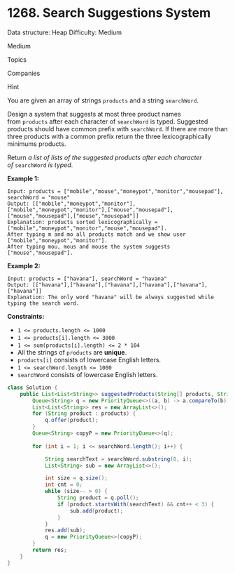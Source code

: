 # 1268. Search Suggestions System

Data structure: Heap
Difficulty: Medium

Medium

Topics

Companies

Hint

You are given an array of strings `products` and a string `searchWord`.

Design a system that suggests at most three product names from `products` after each character of `searchWord` is typed. Suggested products should have common prefix with `searchWord`. If there are more than three products with a common prefix return the three lexicographically minimums products.

Return *a list of lists of the suggested products after each character of* `searchWord` *is typed*.

**Example 1:**

```
Input: products = ["mobile","mouse","moneypot","monitor","mousepad"], searchWord = "mouse"
Output: [["mobile","moneypot","monitor"],["mobile","moneypot","monitor"],["mouse","mousepad"],["mouse","mousepad"],["mouse","mousepad"]]
Explanation: products sorted lexicographically = ["mobile","moneypot","monitor","mouse","mousepad"].
After typing m and mo all products match and we show user ["mobile","moneypot","monitor"].
After typing mou, mous and mouse the system suggests ["mouse","mousepad"].

```

**Example 2:**

```
Input: products = ["havana"], searchWord = "havana"
Output: [["havana"],["havana"],["havana"],["havana"],["havana"],["havana"]]
Explanation: The only word "havana" will be always suggested while typing the search word.

```

**Constraints:**

- `1 <= products.length <= 1000`
- `1 <= products[i].length <= 3000`
- `1 <= sum(products[i].length) <= 2 * 104`
- All the strings of `products` are **unique**.
- `products[i]` consists of lowercase English letters.
- `1 <= searchWord.length <= 1000`
- `searchWord` consists of lowercase English letters.

```java
class Solution {
    public List<List<String>> suggestedProducts(String[] products, String searchWord) {
        Queue<String> q = new PriorityQueue<>((a, b) -> a.compareTo(b));
        List<List<String>> res = new ArrayList<>();
        for (String product : products) {
            q.offer(product);
        }
        Queue<String> copyP = new PriorityQueue<>(q);
        
        for (int i = 1; i <= searchWord.length(); i++) {

            String searchText = searchWord.substring(0, i);
            List<String> sub = new ArrayList<>();

            int size = q.size();
            int cnt = 0;
            while (size-- > 0) {
                String product = q.poll();
                if (product.startsWith(searchText) && cnt++ < 3) {
                    sub.add(product);
                }
            }
            res.add(sub);
            q = new PriorityQueue<>(copyP);
        }
        return res;
    }
}
```